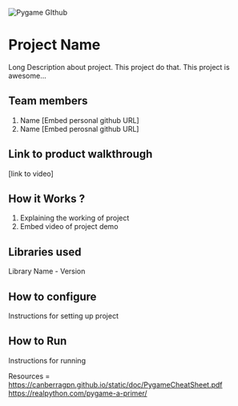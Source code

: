 ![Pygame GIthub](https://user-images.githubusercontent.com/64391274/229285417-80d68655-4282-4a33-87a2-20723c8dfcb0.png)



# Project Name
Long Description about project. This project do that. This project is awesome...
## Team members
1. Name [Embed personal github URL]
2. Name [Embed perosnal github URL]
## Link to product walkthrough
[link to video]
## How it Works ?
1. Explaining the working of project
2. Embed video of project demo
## Libraries used
Library Name - Version
## How to configure
Instructions for setting up project
## How to Run
Instructions for running

Resources = https://canberragpn.github.io/static/doc/PygameCheatSheet.pdf
https://realpython.com/pygame-a-primer/

